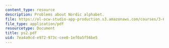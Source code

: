 ```yaml
---
content_type: resource
description: Problems about Nordic alphabet.
file: https://ol-ocw-studio-app-production.s3.amazonaws.com/courses/3-60-symmetry-structure-and-tensor-properties-of-materials-fall-2005/7ea4a9cde972973ccee01ef0a5f56be5_ps2.pdf
file_type: application/pdf
resourcetype: Document
title: ps2.pdf
uid: 7ea4a9cd-e972-973c-cee0-1ef0a5f56be5
---
```

